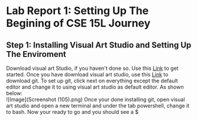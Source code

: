 # Lab Report 1: Setting Up The Begining of CSE 15L Journey 

## Step 1: Installing Visual Art Studio and Setting Up The Enviroment 

Download visual art Studio, if you haven't done so. Use this [Link](https://code.visualstudio.com/) to get started. Once you have download visual art studio,
use this [Link](https://gitforwindows.org/) to download git. To set up git, click next on everything except the default editor and change it to using visual 
art studio as default editor. As shown below:\
![Image](Screenshot (105).png)
Once your done installing git, open visual art studio and open a new terminal and under the tab powershell, change it to bash. Now your ready to go and you should
see a $
